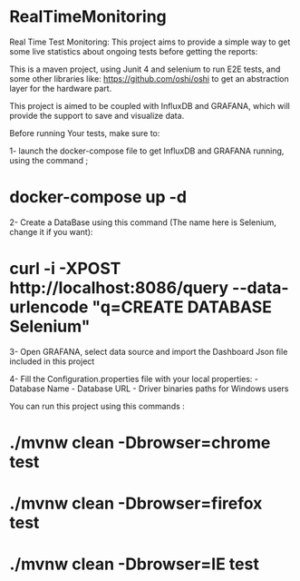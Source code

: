 # RealTimeMonitoring

Real Time Test Monitoring: 
This project aims to provide a simple way to get some live statistics about ongoing tests before getting the reports:

This is a maven project, using Junit 4 and selenium to run E2E tests, and some other libraries like: https://github.com/oshi/oshi
to get an abstraction layer for the hardware part. 

This project is aimed to be coupled with InfluxDB and GRAFANA, which will provide the support to save and visualize data.

 Before running Your tests, make sure to:
 
   1- launch the docker-compose file to get InfluxDB and GRAFANA running, using  the command ;
# docker-compose up -d

   2- Create a DataBase using this command (The name here is Selenium, change it if you want):
#  curl -i -XPOST http://localhost:8086/query --data-urlencode "q=CREATE DATABASE Selenium"

   3- Open GRAFANA, select data source and import the Dashboard Json file included in this project
   
   4- Fill the Configuration.properties file with your local properties:
      - Database Name
      - Database URL
      - Driver binaries paths for Windows users


You can run this project using this commands : 
# ./mvnw clean -Dbrowser=chrome test
# ./mvnw clean -Dbrowser=firefox test
# ./mvnw clean -Dbrowser=IE test




